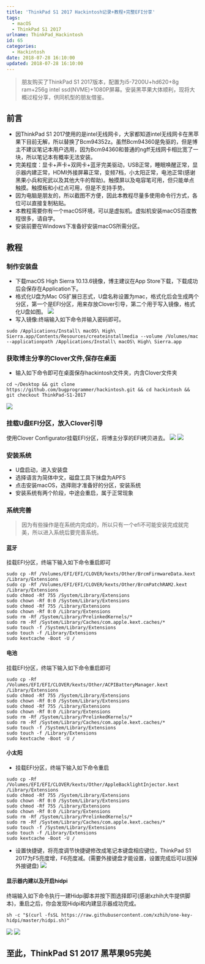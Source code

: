 ```yaml
---
title: 'ThinkPad S1 2017 Hackintosh记录+教程+完整EFI分享'
tags:
  - macOS
  - ThinkPad S1 2017
urlname: ThinkPad_Hackintosh
id: 65
categories:
  - Hackintosh
date: 2018-07-28 16:10:00
updated: 2018-07-28 16:10:00
---
```


>朋友购买了ThinkPad S1 2017版本，配置为i5-7200U+hd620+8g ram+256g intel ssd(NVME)+1080P屏幕。安装黑苹果大体顺利，现将大概过程分享，供同机型的朋友借鉴。<!--more-->

## 前言
* 因ThinkPad S1 2017使用的是intel无线网卡，大家都知道intel无线网卡在黑苹果下目前无解，所以替换了Bcm94352z。虽然Bcm94360是免驱的，但是博主不建议笔记本用户选用，因为Bcm94360和普通的ngff无线网卡相比宽了一块，所以笔记本有概率无法安装。
* 完美程度：显卡+声卡+双网卡+蓝牙完美驱动，USB正常，睡眠唤醒正常，显示器内建正常，HDMI外接屏幕正常，变频7档，小太阳正常，电池正常(感谢黑果小兵和宪武以及其他大牛的帮助)。触摸屏以及电容笔可用，但只能单点触摸。触摸板和小红点可用，但是不支持手势。
* 因为电脑是朋友的，所以截图不方便，因此本教程尽量多使用命令行方式，各位可以直接复制粘贴。
* 本教程需要你有一个macOS环境，可以是虚拟机。虚拟机安装macOS百度教程很多，请自学。
* 安装前要在Windows下准备好安装macOS所需分区。

## 教程
### 制作安装盘
 * 下载macOS High Sierra 10.13.6镜像，博主建议在App Store下载，下载成功后会保存在Application下。
 * 格式化U盘为Mac OS扩展日志式，U盘名称设置为mac，格式化后会生成两个分区，第一个是EFI分区，用来存放Clover引导，第二个用于写入镜像，格式化U盘如图。
![](/images/7eb9ec5bdd42a032dc9707bd8255427e82618323.jpg)
 * 写入镜像:终端输入如下命令并输入密码即可。
 ```
 sudo /Applications/Install\ macOS\ High\ Sierra.app/Contents/Resources/createinstallmedia --volume /Volumes/mac --applicationpath /Applications/Install\ macOS\ High\ Sierra.app
 ```

### 获取博主分享的Clover文件,保存在桌面
* 输入如下命令即可在桌面保存hackintosh文件夹，内含Clover文件夹
```
cd ~/Desktop && git clone https://github.com/bugprogrammer/hackintosh.git && cd hackintosh && git checkout ThinkPad-S1-2017 
```
 ![](/images/d36b4788d3a64bcc071322e9a8dd0668cd7d7b20.jpg)
 
### 挂载U盘EFI分区，放入Clover引导

使用Clover Configurator挂载EFI分区，将博主分享的EFI拷贝进去。
   ![](/images/deb75b00e28a324d97692897f31013241d00124f.jpg)
   ![](/images/49f17878784bf4892e1e2be3e4af61fc5c5d9117.jpg)
### 安装系统
 * U盘启动，进入安装盘
 * 选择语言为简体中文，磁盘工具下抹盘为APFS
 * 点击安装macOS，选择刚才准备好的分区，安装系统
 * 安装系统有两个阶段，中途会重启，属于正常现象

### 系统完善
> 因为有些操作是在系统内完成的，所以只有一个efi不可能安装完成就完美，所以进入系统后要完善系统。

 #### 蓝牙
 
挂载EFI分区，终端下输入如下命令重启即可
```
sudo cp -Rf /Volumes/EFI/EFI/CLOVER/kexts/Other/BrcmFirmwareData.kext /Library/Extensions
sudo cp -Rf /Volumes/EFI/EFI/CLOVER/kexts/Other/BrcmPatchRAM2.kext /Library/Extensions
sudo chmod -Rf 755 /System/Library/Extensions
sudo chown -Rf 0:0 /System/Library/Extensions
sudo chmod -Rf 755 /Library/Extensions
sudo chown -Rf 0:0 /Library/Extensions
sudo rm -Rf /System/Library/PrelinkedKernels/*
sudo rm -Rf /System/Library/Caches/com.apple.kext.caches/*
sudo touch -f /System/Library/Extensions
sudo touch -f /Library/Extensions
sudo kextcache -Boot -U /
```

#### 电池
 
挂载EFI分区，终端下输入如下命令重启即可
```
sudo cp -Rf /Volumes/EFI/EFI/CLOVER/kexts/Other/ACPIBatteryManager.kext  /Library/Extensions
sudo chmod -Rf 755 /System/Library/Extensions
sudo chown -Rf 0:0 /System/Library/Extensions
sudo chmod -Rf 755 /Library/Extensions
sudo chown -Rf 0:0 /Library/Extensions
sudo rm -Rf /System/Library/PrelinkedKernels/*
sudo rm -Rf /System/Library/Caches/com.apple.kext.caches/*
sudo touch -f /System/Library/Extensions
sudo touch -f /Library/Extensions
sudo kextcache -Boot -U /
```
#### 小太阳
* 挂载EFI分区，终端下输入如下命令重启
```
sudo cp -Rf /Volumes/EFI/EFI/CLOVER/kexts/Other/AppleBacklightInjector.kext  /Library/Extensions
sudo chmod -Rf 755 /System/Library/Extensions
sudo chown -Rf 0:0 /System/Library/Extensions
sudo chmod -Rf 755 /Library/Extensions
sudo chown -Rf 0:0 /Library/Extensions
sudo rm -Rf /System/Library/PrelinkedKernels/*
sudo rm -Rf /System/Library/Caches/com.apple.kext.caches/*
sudo touch -f /System/Library/Extensions
sudo touch -f /Library/Extensions
sudo kextcache -Boot -U /
```
* 设置快捷键，将亮度调节快捷键修改成笔记本键盘相应键位，ThinkPad S1 2017为F5亮度增，F6亮度减。(需要外接键盘才能设置，设置完成后可以拔掉外接键盘)
    ![](/images/a7883fe77213f7236c7b3677e631aadf5737a2ee.jpg)
    
#### 显示器内建以及开启hidpi
终端输入如下命令执行一建Hidpi脚本并按下图选择即可(感谢xzhih大牛提供脚本)，重启之后，你会发现Hidpi和内建显示器成功完成。
```
sh -c "$(curl -fsSL https://raw.githubusercontent.com/xzhih/one-key-hidpi/master/hidpi.sh)"
```
  ![](/images/ee9bda948796e3d12b9ade6e3e82eab9a089a256.jpg)
  ![](/images/d14a98efc2249b2ec0ddd1ad0215f3b8058d31e2.jpg)

## 至此，ThinkPad S1 2017 黑苹果95完美